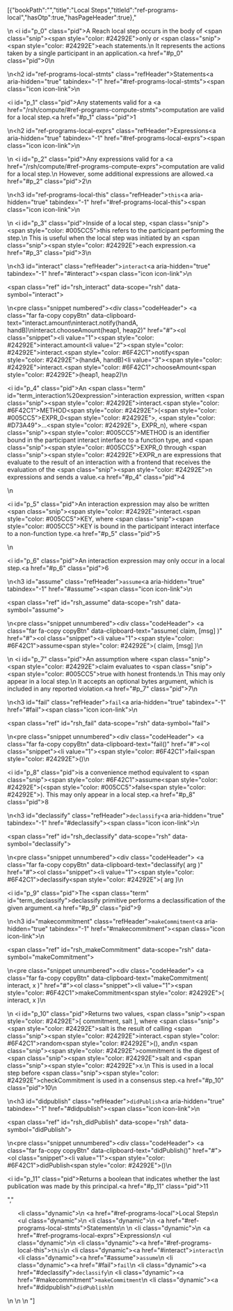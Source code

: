 [{"bookPath":"","title":"Local Steps","titleId":"ref-programs-local","hasOtp":true,"hasPageHeader":true},"<p>\n  <i id=\"p_0\" class=\"pid\"></i>A Reach local step occurs in the body of <span class=\"snip\"><span style=\"color: #24292E\">only</span></span> or <span class=\"snip\"><span style=\"color: #24292E\">each</span></span> statements.\n  It represents the actions taken by a single participant in an application.<a href=\"#p_0\" class=\"pid\">0</a>\n</p>\n<h2 id=\"ref-programs-local-stmts\" class=\"refHeader\">Statements<a aria-hidden=\"true\" tabindex=\"-1\" href=\"#ref-programs-local-stmts\"><span class=\"icon icon-link\"></span></a></h2>\n<p><i id=\"p_1\" class=\"pid\"></i>Any statements valid for a <a href=\"/rsh/compute/#ref-programs-compute-stmts\">computation</a> are valid for a local step.<a href=\"#p_1\" class=\"pid\">1</a></p>\n<h2 id=\"ref-programs-local-exprs\" class=\"refHeader\">Expressions<a aria-hidden=\"true\" tabindex=\"-1\" href=\"#ref-programs-local-exprs\"><span class=\"icon icon-link\"></span></a></h2>\n<p>\n  <i id=\"p_2\" class=\"pid\"></i>Any expressions valid for a <a href=\"/rsh/compute/#ref-programs-compute-exprs\">computation</a> are valid for a local step.\n  However, some additional expressions are allowed.<a href=\"#p_2\" class=\"pid\">2</a>\n</p>\n<h3 id=\"ref-programs-local-this\" class=\"refHeader\"><code>this</code><a aria-hidden=\"true\" tabindex=\"-1\" href=\"#ref-programs-local-this\"><span class=\"icon icon-link\"></span></a></h3>\n<p>\n  <i id=\"p_3\" class=\"pid\"></i>Inside of a local step, <span class=\"snip\"><span style=\"color: #005CC5\">this</span></span> refers to the participant performing the step.\n  This is useful when the local step was initiated by an <span class=\"snip\"><span style=\"color: #24292E\">each</span></span> expression.<a href=\"#p_3\" class=\"pid\">3</a>\n</p>\n<h3 id=\"interact\" class=\"refHeader\"><code>interact</code><a aria-hidden=\"true\" tabindex=\"-1\" href=\"#interact\"><span class=\"icon icon-link\"></span></a></h3>\n<p><span class=\"ref\" id=\"rsh_interact\" data-scope=\"rsh\" data-symbol=\"interact\"></span></p>\n<pre class=\"snippet numbered\"><div class=\"codeHeader\">&nbsp;<a class=\"far fa-copy copyBtn\" data-clipboard-text=\"interact.amount\ninteract.notify(handA, handB)\ninteract.chooseAmount(heap1, heap2)\" href=\"#\"></a></div><ol class=\"snippet\"><li value=\"1\"><span style=\"color: #24292E\">interact.amount</span></li><li value=\"2\"><span style=\"color: #24292E\">interact.</span><span style=\"color: #6F42C1\">notify</span><span style=\"color: #24292E\">(handA, handB)</span></li><li value=\"3\"><span style=\"color: #24292E\">interact.</span><span style=\"color: #6F42C1\">chooseAmount</span><span style=\"color: #24292E\">(heap1, heap2)</span></li></ol></pre>\n<p><i id=\"p_4\" class=\"pid\"></i>An <span class=\"term\" id=\"term_interaction%20expression\">interaction expression</span>, written <span class=\"snip\"><span style=\"color: #24292E\">interact.</span><span style=\"color: #6F42C1\">METHOD</span><span style=\"color: #24292E\">(</span><span style=\"color: #005CC5\">EXPR_0</span><span style=\"color: #24292E\">, </span><span style=\"color: #D73A49\">...</span><span style=\"color: #24292E\">, EXPR_n)</span></span>, where <span class=\"snip\"><span style=\"color: #005CC5\">METHOD</span></span> is an identifier bound in the participant interact interface to a function type, and <span class=\"snip\"><span style=\"color: #005CC5\">EXPR_0</span></span> through <span class=\"snip\"><span style=\"color: #24292E\">EXPR_n</span></span> are expressions that evaluate to the result of an interaction with a frontend that receives the evaluation of the <span class=\"snip\"><span style=\"color: #24292E\">n</span></span> expressions and sends a value.<a href=\"#p_4\" class=\"pid\">4</a></p>\n<p><i id=\"p_5\" class=\"pid\"></i>An interaction expression may also be written <span class=\"snip\"><span style=\"color: #24292E\">interact.</span><span style=\"color: #005CC5\">KEY</span></span>, where <span class=\"snip\"><span style=\"color: #005CC5\">KEY</span></span> is bound in the participant interact interface to a non-function type.<a href=\"#p_5\" class=\"pid\">5</a></p>\n<p><i id=\"p_6\" class=\"pid\"></i>An interaction expression may only occur in a local step.<a href=\"#p_6\" class=\"pid\">6</a></p>\n<h3 id=\"assume\" class=\"refHeader\"><code>assume</code><a aria-hidden=\"true\" tabindex=\"-1\" href=\"#assume\"><span class=\"icon icon-link\"></span></a></h3>\n<p><span class=\"ref\" id=\"rsh_assume\" data-scope=\"rsh\" data-symbol=\"assume\"></span></p>\n<pre class=\"snippet unnumbered\"><div class=\"codeHeader\">&nbsp;<a class=\"far fa-copy copyBtn\" data-clipboard-text=\"assume( claim, [msg] )\" href=\"#\"></a></div><ol class=\"snippet\"><li value=\"1\"><span style=\"color: #6F42C1\">assume</span><span style=\"color: #24292E\">( claim, [msg] )</span></li></ol></pre>\n<p>\n  <i id=\"p_7\" class=\"pid\"></i>An assumption where <span class=\"snip\"><span style=\"color: #24292E\">claim</span></span> evaluates to <span class=\"snip\"><span style=\"color: #005CC5\">true</span></span> with honest frontends.\n  This may only appear in a local step.\n  It accepts an optional bytes argument, which is included in any reported violation.<a href=\"#p_7\" class=\"pid\">7</a>\n</p>\n<h3 id=\"fail\" class=\"refHeader\"><code>fail</code><a aria-hidden=\"true\" tabindex=\"-1\" href=\"#fail\"><span class=\"icon icon-link\"></span></a></h3>\n<p><span class=\"ref\" id=\"rsh_fail\" data-scope=\"rsh\" data-symbol=\"fail\"></span></p>\n<pre class=\"snippet unnumbered\"><div class=\"codeHeader\">&nbsp;<a class=\"far fa-copy copyBtn\" data-clipboard-text=\"fail()\" href=\"#\"></a></div><ol class=\"snippet\"><li value=\"1\"><span style=\"color: #6F42C1\">fail</span><span style=\"color: #24292E\">()</span></li></ol></pre>\n<p><i id=\"p_8\" class=\"pid\"></i>is a convenience method equivalent to <span class=\"snip\"><span style=\"color: #6F42C1\">assume</span><span style=\"color: #24292E\">(</span><span style=\"color: #005CC5\">false</span><span style=\"color: #24292E\">)</span></span>. This may only appear in a local step.<a href=\"#p_8\" class=\"pid\">8</a></p>\n<h3 id=\"declassify\" class=\"refHeader\"><code>declassify</code><a aria-hidden=\"true\" tabindex=\"-1\" href=\"#declassify\"><span class=\"icon icon-link\"></span></a></h3>\n<p><span class=\"ref\" id=\"rsh_declassify\" data-scope=\"rsh\" data-symbol=\"declassify\"></span></p>\n<pre class=\"snippet unnumbered\"><div class=\"codeHeader\">&nbsp;<a class=\"far fa-copy copyBtn\" data-clipboard-text=\"declassify( arg )\" href=\"#\"></a></div><ol class=\"snippet\"><li value=\"1\"><span style=\"color: #6F42C1\">declassify</span><span style=\"color: #24292E\">( arg )</span></li></ol></pre>\n<p><i id=\"p_9\" class=\"pid\"></i>The <span class=\"term\" id=\"term_declassify\">declassify</span> primitive performs a declassification of the given argument.<a href=\"#p_9\" class=\"pid\">9</a></p>\n<h3 id=\"makecommitment\" class=\"refHeader\"><code>makeCommitment</code><a aria-hidden=\"true\" tabindex=\"-1\" href=\"#makecommitment\"><span class=\"icon icon-link\"></span></a></h3>\n<p><span class=\"ref\" id=\"rsh_makeCommitment\" data-scope=\"rsh\" data-symbol=\"makeCommitment\"></span></p>\n<pre class=\"snippet unnumbered\"><div class=\"codeHeader\">&nbsp;<a class=\"far fa-copy copyBtn\" data-clipboard-text=\"makeCommitment( interact, x )\" href=\"#\"></a></div><ol class=\"snippet\"><li value=\"1\"><span style=\"color: #6F42C1\">makeCommitment</span><span style=\"color: #24292E\">( interact, x )</span></li></ol></pre>\n<p>\n  <i id=\"p_10\" class=\"pid\"></i>Returns two values, <span class=\"snip\"><span style=\"color: #24292E\">[ commitment, salt ]</span></span>, where <span class=\"snip\"><span style=\"color: #24292E\">salt</span></span> is the result of calling <span class=\"snip\"><span style=\"color: #24292E\">interact.</span><span style=\"color: #6F42C1\">random</span><span style=\"color: #24292E\">()</span></span>, and\n  <span class=\"snip\"><span style=\"color: #24292E\">commitment</span></span> is the digest of <span class=\"snip\"><span style=\"color: #24292E\">salt</span></span> and <span class=\"snip\"><span style=\"color: #24292E\">x</span></span>.\n  This is used in a local step before <span class=\"snip\"><span style=\"color: #24292E\">checkCommitment</span></span> is used in a consensus step.<a href=\"#p_10\" class=\"pid\">10</a>\n</p>\n<h3 id=\"didpublish\" class=\"refHeader\"><code>didPublish</code><a aria-hidden=\"true\" tabindex=\"-1\" href=\"#didpublish\"><span class=\"icon icon-link\"></span></a></h3>\n<p><span class=\"ref\" id=\"rsh_didPublish\" data-scope=\"rsh\" data-symbol=\"didPublish\"></span></p>\n<pre class=\"snippet unnumbered\"><div class=\"codeHeader\">&nbsp;<a class=\"far fa-copy copyBtn\" data-clipboard-text=\"didPublish()\" href=\"#\"></a></div><ol class=\"snippet\"><li value=\"1\"><span style=\"color: #6F42C1\">didPublish</span><span style=\"color: #24292E\">()</span></li></ol></pre>\n<p><i id=\"p_11\" class=\"pid\"></i>Returns a boolean that indicates whether the last publication was made by this principal.<a href=\"#p_11\" class=\"pid\">11</a></p>","<ul><li class=\"dynamic\">\n    <a href=\"#ref-programs-local\">Local Steps</a>\n    <ul class=\"dynamic\">\n      <li class=\"dynamic\">\n        <a href=\"#ref-programs-local-stmts\">Statements</a>\n      </li>\n      <li class=\"dynamic\">\n        <a href=\"#ref-programs-local-exprs\">Expressions</a>\n        <ul class=\"dynamic\">\n          <li class=\"dynamic\"><a href=\"#ref-programs-local-this\"><code>this</code></a></li>\n          <li class=\"dynamic\"><a href=\"#interact\"><code>interact</code></a></li>\n          <li class=\"dynamic\"><a href=\"#assume\"><code>assume</code></a></li>\n          <li class=\"dynamic\"><a href=\"#fail\"><code>fail</code></a></li>\n          <li class=\"dynamic\"><a href=\"#declassify\"><code>declassify</code></a></li>\n          <li class=\"dynamic\"><a href=\"#makecommitment\"><code>makeCommitment</code></a></li>\n          <li class=\"dynamic\"><a href=\"#didpublish\"><code>didPublish</code></a></li>\n        </ul>\n      </li>\n    </ul>\n  </li></ul>"]